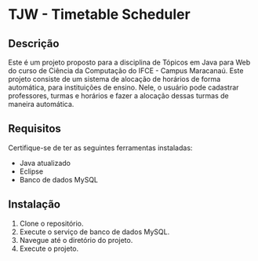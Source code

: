# TJW - Timetable Scheduler

## Descrição
Este é um projeto proposto para a disciplina de Tópicos em Java para Web do curso de Ciência da Computação do IFCE - Campus Maracanaú.
Este projeto consiste de um sistema de alocação de horários de forma automática, para instituições de ensino.
Nele, o usuário pode cadastrar professores, turmas e horários e fazer a alocação dessas turmas de maneira automática.

## Requisitos
Certifique-se de ter as seguintes ferramentas instaladas:
- Java atualizado
- Eclipse
- Banco de dados MySQL

## Instalação
1. Clone o repositório.
2. Execute o serviço de banco de dados MySQL.
3. Navegue até o diretório do projeto.
4. Execute o projeto.
